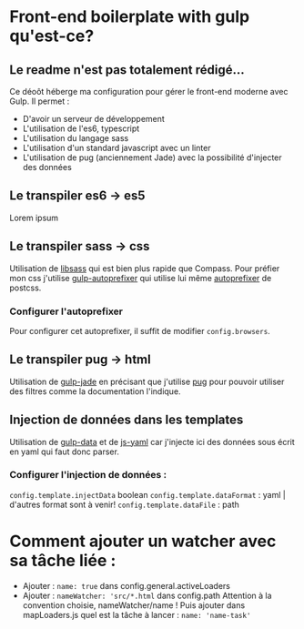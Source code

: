 # Front-end boilerplate with gulp qu'est-ce?
## Le readme n'est pas totalement rédigé...

Ce déoôt héberge ma configuration pour gérer le front-end moderne avec Gulp.
Il permet :
- D'avoir un serveur de développement
- L'utilisation de l'es6, typescript
- L'utilisation du langage sass
- L'utilisation d'un standard javascript avec un linter
- L'utilisation de pug (anciennement Jade) avec la possibilité d'injecter des données

## Le transpiler es6 -> es5
Lorem ipsum

## Le transpiler sass -> css
Utilisation de [libsass](http://sass-lang.com/libsass) qui est bien plus rapide que Compass.
Pour préfier mon css j'utilise [gulp-autoprefixer](https://www.npmjs.com/package/gulp-autoprefixer) qui utilise lui même [autoprefixer](https://github.com/postcss/autoprefixer) de postcss.
### Configurer l'autoprefixer
Pour configurer cet autoprefixer, il suffit de modifier `config.browsers`.

## Le transpiler pug -> html
Utilisation de [gulp-jade](https://www.npmjs.com/package/gulp-jade) en précisant que j'utilise [pug](http://) pour pouvoir utiliser des filtres comme la documentation l'indique.

## Injection de données dans les templates
Utilisation de [gulp-data](https://www.npmjs.com/package/gulp-data) et de [js-yaml](https://github.com/nodeca/js-yaml) car j'injecte ici des données sous écrit en yaml qui faut donc parser.
### Configurer l'injection de données :
`config.template.injectData` boolean
`config.template.dataFormat` : yaml | d'autres format sont à venir!
`config.template.dataFile` : path

# Comment ajouter un watcher avec sa tâche liée :
- Ajouter : `name: true` dans config.general.activeLoaders
- Ajouter : `nameWatcher: 'src/*.html` dans config.path
Attention à la convention choisie, nameWatcher/name !
Puis ajouter dans mapLoaders.js quel est la tâche à lancer :
`name: 'name-task'`
